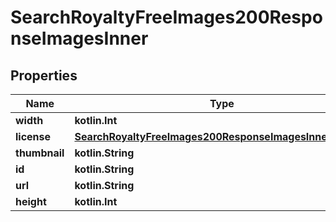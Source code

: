 
# SearchRoyaltyFreeImages200ResponseImagesInner

## Properties
| Name | Type | Description | Notes |
| ------------ | ------------- | ------------- | ------------- |
| **width** | **kotlin.Int** |  |  [optional] |
| **license** | [**SearchRoyaltyFreeImages200ResponseImagesInnerLicense**](SearchRoyaltyFreeImages200ResponseImagesInnerLicense.md) |  |  [optional] |
| **thumbnail** | **kotlin.String** |  |  [optional] |
| **id** | **kotlin.String** |  |  [optional] |
| **url** | **kotlin.String** |  |  [optional] |
| **height** | **kotlin.Int** |  |  [optional] |



